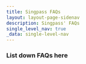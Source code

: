 ```yaml
---
title: Singpass FAQs
layout: layout-page-sidenav
description: Singpass' FAQs
single_level_nav: true
_data: single-level-nav
---
```


### List down FAQs here
